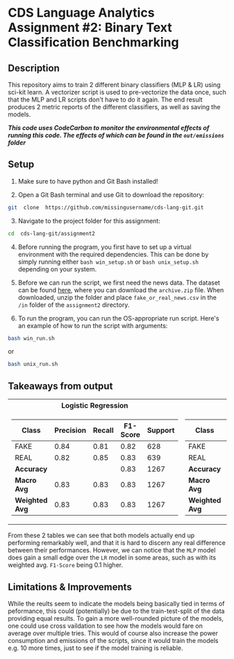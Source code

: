 # CDS Language Analytics Assignment #2: Binary Text Classification Benchmarking

## Description
This repository aims to train 2 different binary classifiers (MLP & LR) using sci-kit learn. A vectorizer script is used to pre-vectorize the data once, such that the MLP and LR scripts don't have to do it again. The end result produces 2 metric reports of the different classifiers, as well as saving the models.

***This code uses CodeCarbon to monitor the environmental effects of running this code. The effects of which can be found in the `out/emissions` folder***

## Setup

1. Make sure to have python and Git Bash installed!

2. Open a Git Bash terminal and use Git to download the repository:
```sh
git  clone  https://github.com/missingusername/cds-lang-git.git
```
3. Navigate to the project folder for this assignment:
```sh
cd  cds-lang-git/assignment2
```
4. Before running the program, you first have to set up a virtual environment with the required dependencies. This can be done by simply running either  `bash win_setup.sh`  or  `bash unix_setup.sh`  depending on your system.

5. Before we can run the script, we first need the news data. The dataset can be found [here](https://www.kaggle.com/datasets/jillanisofttech/fake-or-real-news), where you can download the `archive.zip` file. When downloaded, unzip the folder and place `fake_or_real_news.csv` in the `/in` folder of the `assignment2` directory.

6. To run the program, you can run the OS-appropriate run script. Here's an example of how to run the script with arguments:
```sh
bash win_run.sh
```
or
```sh
bash unix_run.sh
```

## Takeaways from output

<table>
<tr><th>Logistic Regression</th><th>MLP</th></tr>
<tr><td>

| Class    	| Precision | Recall | F1-Score | Support |
|--------------|-----------|--------|----------|---------|
| FAKE     	| 0.84  	| 0.81   | 0.82 	| 628 	|
| REAL     	| 0.82  	| 0.85   | 0.83 	| 639 	|
| **Accuracy** |       	|    	| 0.83 	| 1267	|
| **Macro Avg**| 0.83  	| 0.83   | 0.83 	| 1267	|
| **Weighted Avg** | 0.83  | 0.83   | 0.83 	| 1267	|

</td><td>

| Class    	| Precision | Recall | F1-Score | Support |
|--------------|-----------|--------|----------|---------|
| FAKE     	| 0.84  	| 0.82   | 0.83 	| 628 	|
| REAL     	| 0.83  	| 0.85   | 0.84 	| 639 	|
| **Accuracy** |       	|    	| 0.84 	| 1267	|
| **Macro Avg**| 0.84  	| 0.83   | 0.83 	| 1267	|
| **Weighted Avg** | 0.84  | 0.84   | 0.84 	| 1267	|

</td></tr> </table>

From these 2 tables we can see that both models actually end up performing remarkably well, and that it is hard to discern any real difference between their performances. However, we can notice that the `MLP` model does gain a small edge over the `LR` model in some areas, such as with its weighted avg. `F1-Score` being 0.1 higher.

## Limitations & Improvements

While the reults seem to indicate the models being basically tied in terms of peformance, this could (potentially) be due to the train-test-split of the data providing equal results. To gain a more well-rounded picture of the models, one could use cross vaildation to see how the models would fare on average over multiple tries. This would of course also increase the power consumption and emissions of the scripts, since it would train the models e.g. 10 more times, just to see if the model training is reliable.
